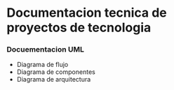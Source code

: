 #   Documentacion tecnica de proyectos de tecnologia

### Docuementacion UML
-   Diagrama de flujo
-   Diagrama de componentes
-   Diagrama de arquitectura
